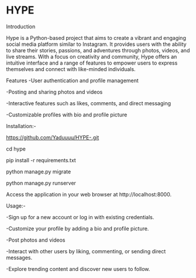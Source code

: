 # HYPE

Introduction

Hype is a Python-based project that aims to create a vibrant and engaging social media platform similar to Instagram. It provides users with the ability to share their stories, passions, and adventures through photos, videos, and live streams. With a focus on creativity and community, Hype offers an intuitive interface and a range of features to empower users to express themselves and connect with like-minded individuals.

Features
-User authentication and profile management

-Posting and sharing photos and videos

-Interactive features such as likes, comments, and direct messaging

-Customizable profiles with bio and profile picture


Installation:-

https://github.com/Yaduuuu/HYPE-.git

cd hype

pip install -r requirements.txt

python manage.py migrate

python manage.py runserver

Access the application in your web browser at http://localhost:8000.


Usage:-

-Sign up for a new account or log in with existing credentials.

-Customize your profile by adding a bio and profile picture.

-Post photos and videos

-Interact with other users by liking, commenting, or sending direct messages.

-Explore trending content and discover new users to follow.


